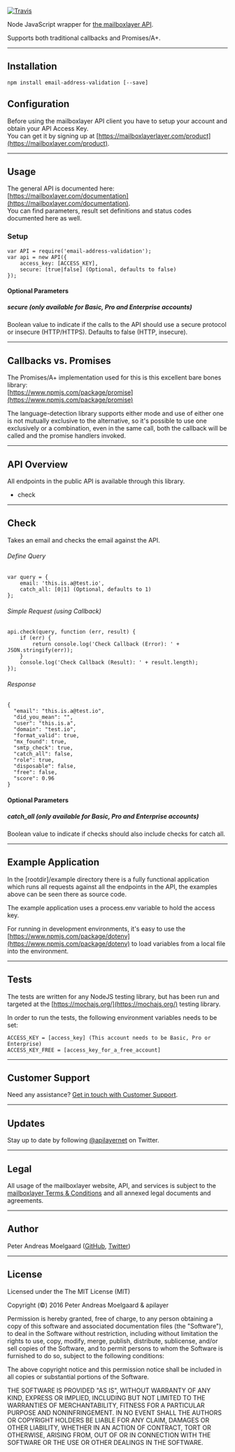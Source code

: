 
[![Travis](https://travis-ci.org/apilayer/email-address-validation.svg)](Travis)

Node JavaScript wrapper for [the mailboxlayer API](https://mailboxlayer.com/).

Supports both traditional callbacks and Promises/A+.

---

## Installation
	npm install email-address-validation [--save]


## Configuration

Before using the mailboxlayer API client you have to setup your account and obtain your API Access Key.  
You can get it by signing up at [https://mailboxlayerlayer.com/product](https://mailboxlayer.com/product).

---

## Usage

The general API is documented here: [https://mailboxlayer.com/documentation](https://mailboxlayer.com/documentation).  
You can find parameters, result set definitions and status codes documented here as well.


### Setup

	var API = require('email-address-validation');
	var api = new API({
    	access_key: [ACCESS_KEY],
    	secure: [true|false] (Optional, defaults to false)
	});

#### Optional Parameters

##### secure (only available for Basic, Pro and Enterprise accounts)
Boolean value to indicate if the calls to the API should use a secure protocol or insecure (HTTP/HTTPS). Defaults to false (HTTP, insecure).

---

## Callbacks vs. Promises

The Promises/A+ implementation used for this is this excellent bare bones library:  
[https://www.npmjs.com/package/promise](https://www.npmjs.com/package/promise)

The language-detection library supports either mode and use of either one is not mutually exclusive to the alternative, so it's possible to use one exclusively or a combination, even in the same call, both the callback will be called and the promise handlers invoked.

---

## API Overview
All endpoints in the public API is available through this library.

- check

---

## Check
Takes an email  and checks the email against the API.

###### Define Query

	var query = {
    	email: 'this.is.a@test.io',
    	catch_all: [0|1] (Optional, defaults to 1)
	};

###### Simple Request (using Callback)

	api.check(query, function (err, result) {
    	if (err) {
        	return console.log('Check Callback (Error): ' + JSON.stringify(err));
    	}
	    console.log('Check Callback (Result): ' + result.length);
	});
    
###### Response
```
{
  "email": "this.is.a@test.io",
  "did_you_mean": "",
  "user": "this.is.a",
  "domain": "test.io",
  "format_valid": true,
  "mx_found": true,
  "smtp_check": true,
  "catch_all": false,
  "role": true,
  "disposable": false,
  "free": false,
  "score": 0.96
}  
```

#### Optional Parameters

##### catch_all (only available for Basic, Pro and Enterprise accounts)
Boolean value to indicate if checks should also include checks for catch all.

---

## Example Application

In the [rootdir]/example directory there is a fully functional application which runs all requests against all the endpoints in the API, the examples above can be seen there as source code.

The example application uses a process.env variable to hold the access key.

For running in development environments, it's easy to use the [https://www.npmjs.com/package/dotenv](https://www.npmjs.com/package/dotenv) to load variables from a local file into the environment.

---

## Tests

The tests are written for any NodeJS testing library, but has been run and targeted at the [https://mochajs.org/](https://mochajs.org/) testing library.

In order to run the tests, the following environment variables needs to be set:

```
ACCESS_KEY = [access_key] (This account needs to be Basic, Pro or Enterprise)
ACCESS_KEY_FREE = [access_key_for_a_free_account]
```

---

## Customer Support

Need any assistance? [Get in touch with Customer Support](mailto:support@apilayer.net?subject=%mailboxlayer%5D).

---

## Updates
Stay up to date by following [@apilayernet](https://twitter.com/apilayernet) on Twitter.

---

## Legal

All usage of the mailboxlayer website, API, and services is subject to the [mailboxlayer Terms & Conditions](https://mailboxlayer.com/terms) and all annexed legal documents and agreements.

---

## Author
Peter Andreas Moelgaard ([GitHub](https://github.com/pmoelgaard), [Twitter](https://twitter.com/petermoelgaard))

---

## License
Licensed under the The MIT License (MIT)

Copyright (&copy;) 2016 Peter Andreas Moelgaard & apilayer

Permission is hereby granted, free of charge, to any person obtaining a copy of this software and associated documentation files (the "Software"), to deal in the Software without restriction, including without limitation the rights to use, copy, modify, merge, publish, distribute, sublicense, and/or sell copies of the Software, and to permit persons to whom the Software is furnished to do so, subject to the following conditions:

The above copyright notice and this permission notice shall be included in all copies or substantial portions of the Software.

THE SOFTWARE IS PROVIDED "AS IS", WITHOUT WARRANTY OF ANY KIND, EXPRESS OR IMPLIED, INCLUDING BUT NOT LIMITED TO THE WARRANTIES OF MERCHANTABILITY, FITNESS FOR A PARTICULAR PURPOSE AND NONINFRINGEMENT. IN NO EVENT SHALL THE AUTHORS OR COPYRIGHT HOLDERS BE LIABLE FOR ANY CLAIM, DAMAGES OR OTHER LIABILITY, WHETHER IN AN ACTION OF CONTRACT, TORT OR OTHERWISE, ARISING FROM, OUT OF OR IN CONNECTION WITH THE SOFTWARE OR THE USE OR OTHER DEALINGS IN THE SOFTWARE.